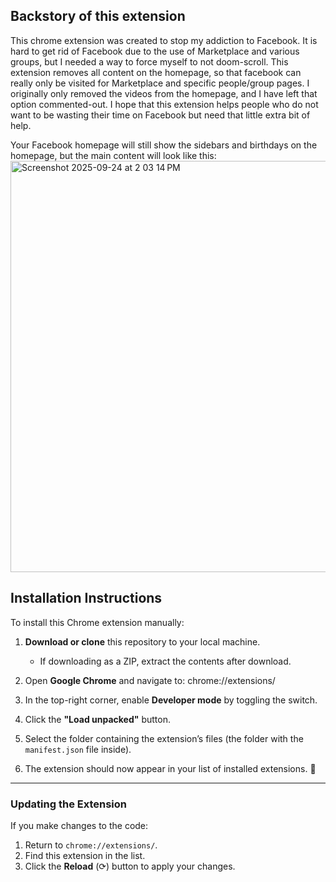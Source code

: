 ## Backstory of this extension

This chrome extension was created to stop my addiction to Facebook.
It is hard to get rid of Facebook due to the use of Marketplace and various groups, but I needed a way to force myself to not doom-scroll. This extension removes all content on the homepage, so that facebook can really only be visited for Marketplace and specific people/group pages.
I originally only removed the videos from the homepage, and I have left that option commented-out. I hope that this extension helps people who do not want to be wasting their time on Facebook but need that little extra bit of help.

Your Facebook homepage will still show the sidebars and birthdays on the homepage, but the main content will look like this:
<img width="718" height="658" alt="Screenshot 2025-09-24 at 2 03 14 PM" src="https://github.com/user-attachments/assets/abb57d11-808d-450a-92ca-61443e9a9bad" />


## Installation Instructions

To install this Chrome extension manually:

1. **Download or clone** this repository to your local machine.

   - If downloading as a ZIP, extract the contents after download.

2. Open **Google Chrome** and navigate to: chrome://extensions/

3. In the top-right corner, enable **Developer mode** by toggling the switch.

4. Click the **"Load unpacked"** button.

5. Select the folder containing the extension’s files (the folder with the `manifest.json` file inside).

6. The extension should now appear in your list of installed extensions. 🎉

---

### Updating the Extension

If you make changes to the code:

1. Return to `chrome://extensions/`.
2. Find this extension in the list.
3. Click the **Reload** (⟳) button to apply your changes.
